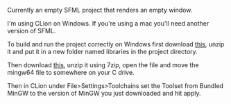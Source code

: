 Currently an empty SFML project that renders an empty window.

I'm using CLion on Windows. If you're using a mac you'll need another version of SFML.

To build and run the project correctly on Windows first download [this](https://www.sfml-dev.org/files/SFML-2.6.0-windows-gcc-13.1.0-mingw-64-bit.zip), 
unzip it and put it in a new folder named libraries in the project directory.

Then download [this](https://github.com/brechtsanders/winlibs_mingw/releases/download/13.1.0-16.0.5-11.0.0-msvcrt-r5/winlibs-x86_64-posix-seh-gcc-13.1.0-mingw-w64msvcrt-11.0.0-r5.7z),
unzip it using 7zip, open the file and move the mingw64 file to somewhere on your C drive.

Then in CLion under File>Settings>Toolchains set the Toolset from Bundled MinGW to the version of MinGW you just downloaded and hit apply.